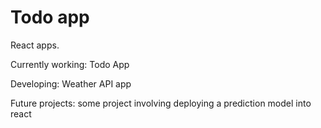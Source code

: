 # Todo app

React apps.

Currently working: Todo App

Developing: Weather API app

Future projects: some project involving deploying a prediction model into react